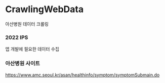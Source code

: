 # CrawlingWebData
아산병원 데이터 크롤링

### 2022 IPS
앱 개발에 필요한 데이터 수집

### 아산병원 사이트
https://www.amc.seoul.kr/asan/healthinfo/symptom/symptomSubmain.do
